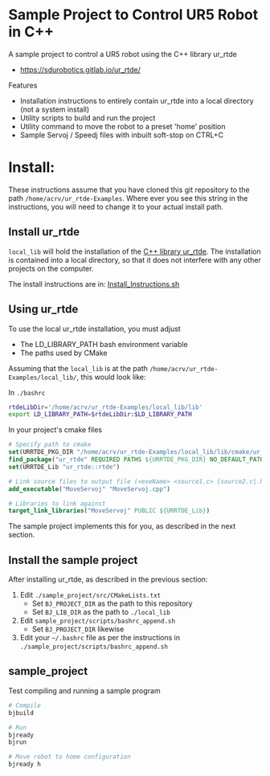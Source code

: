 # Sample Project to Control UR5 Robot in C++
A sample project to control a UR5 robot using the C++ library ur_rtde
- https://sdurobotics.gitlab.io/ur_rtde/

Features
- Installation instructions to entirely contain ur_rtde into a local directory (not a system install)
- Utility scripts to build and run the project
- Utility command to move the robot to a preset 'home' position
- Sample Servoj / Speedj files with inbuilt soft-stop on CTRL+C


# Install:
These instructions assume that you have cloned this git repository to the path `/home/acrv/ur_rtde-Examples`. Where ever you see this string in the instructions, you will need to change it to your actual install path.

## Install ur_rtde
`local_lib` will hold the installation of the [C++ library ur_rtde](https://sdurobotics.gitlab.io/ur_rtde/). The installation is contained into a local directory, so that it does not interfere with any other projects on the computer.

The install instructions are in: [Install_Instructions.sh](./Install_Instructions.sh)


## Using ur_rtde
To use the local ur_rtde installation, you must adjust
- The LD_LIBRARY_PATH bash environment variable
- The paths used by CMake

Assuming that the `local_lib` is at the path `/home/acrv/ur_rtde-Examples/local_lib/`, this would look like: 

In `./bashrc`
```bash
rtdeLibDir='/home/acrv/ur_rtde-Examples/local_lib/lib'
export LD_LIBRARY_PATH=$rtdeLibDir:$LD_LIBRARY_PATH
```

In your project's cmake files
```cmake
# Specify path to cmake
set(URRTDE_PKG_DIR "/home/acrv/ur_rtde-Examples/local_lib/lib/cmake/ur_rtde" CACHE PATH "dir ur_rtde pkg")
find_package("ur_rtde" REQUIRED PATHS ${URRTDE_PKG_DIR} NO_DEFAULT_PATH)
set(URRTDE_Lib "ur_rtde::rtde")

# Link source files to output file (<exeName> <source1.c> [source2.c|.h] ...)
add_executable("MoveServoj" "MoveServoj.cpp")

# Libraries to link against
target_link_libraries("MoveServoj" PUBLIC ${URRTDE_Lib})
```

The sample project implements this for you, as described in the next section.


## Install the sample project
After installing ur_rtde, as described in the previous section:

1. Edit `./sample_project/src/CMakeLists.txt`
    - Set `BJ_PROJECT_DIR` as the path to this repository
    - Set `BJ_LIB_DIR` as the path to `./local_lib`
2. Edit `sample_project/scripts/bashrc_append.sh`
    - Set `BJ_PROJECT_DIR` likewise
3. Edit your `~/.bashrc` file as per the instructions in `./sample_project/scripts/bashrc_append.sh`


## sample_project
Test compiling and running a sample program

```bash
# Compile
bjbuild

# Run
bjready
bjrun

# Move robot to home configuration
bjready h

```




